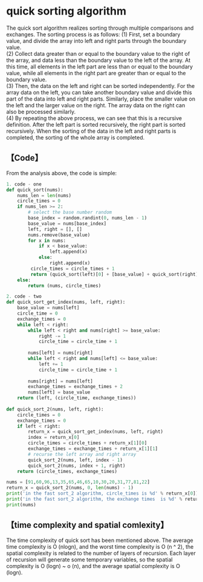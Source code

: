 # quick sorting algorithm
The quick sort algorithm realizes sorting through multiple comparisons and exchanges. The sorting process is as follows: 
(1) First, set a boundary value, and divide the array into left and right parts through the boundary value.  
(2) Collect data greater than or equal to the boundary value to the right of the array, and data less than the boundary value to the left of the array. At this time, all elements in the left part are less than or equal to the boundary value, while all elements in the right part are greater than or equal to the boundary value.  
(3) Then, the data on the left and right can be sorted independently. For the array data on the left, you can take another boundary value and divide this part of the data into left and right parts. Similarly, place the smaller value on the left and the larger value on the right. The array data on the right can also be processed similarly.  
(4) By repeating the above process, we can see that this is a recursive definition. After the left part is sorted recursively, the right part is sorted recursively. When the sorting of the data in the left and right parts is completed, the sorting of the whole array is completed.  

## 【Code】
From the analysis above, the code is simple:
```python
1. code - one
def quick_sort(nums):  
    nums_len = len(nums)  
    circle_times = 0  
    if nums_len >= 2:  
        # select the base number random  
        base_index = random.randint(0, nums_len - 1)  
        base_value = nums[base_index]  
        left, right = [], []  
        nums.remove(base_value)  
        for x in nums:  
            if x < base_value:  
                left.append(x)  
            else:  
                right.append(x)  
         circle_times = circle_times + 1  
         return (quick_sort(left)[0] + [base_value] + quick_sort(right)[0], circle_times)  
    else:  
        return (nums, circle_times)

2. code - two 
def quick_sort_get_index(nums, left, right):  
    base_value = nums[left]  
    circle_time = 0  
    exchange_times = 0  
    while left < right:  
        while left < right and nums[right] >= base_value:  
            right -= 1  
            circle_time = circle_time + 1  
  
        nums[left] = nums[right]  
        while left < right and nums[left] <= base_value:  
            left += 1  
            circle_time = circle_time + 1  
  
        nums[right] = nums[left]  
        exchange_times = exchange_times + 2  
        nums[left] = base_value  
    return (left, (circle_time, exchange_times))  
  
def quick_sort_2(nums, left, right):  
    circle_times = 0  
    exchange_times = 0  
    if left < right:  
        return_x = quick_sort_get_index(nums, left, right)  
        index = return_x[0]  
        circle_times = circle_times + return_x[1][0]  
        exchange_times = exchange_times + return_x[1][1]  
        # recurse the left array and right array
        quick_sort_2(nums, left, index - 1)  
        quick_sort_2(nums, index + 1, right)  
    return (circle_times, exchange_times)

nums = [91,60,96,13,35,65,46,65,10,30,20,31,77,81,22]
return_x = quick_sort_2(nums, 0, len(nums) - 1)  
print('in the fast sort_2 algorithm, circle_times is %d' % return_x[0])  
print('in the fast sort_2 algorithm, the exchange times  is %d' % return_x[1])  
print(nums)
```
## 【time complexity and spatial comlexity】
The time complexity of quick sort has been mentioned above. The average time complexity is O (nlogn), and the worst time complexity is O (n ^ 2), the spatial complexity is related to the number of layers of recursion. Each layer of recursion will generate some temporary variables, so the spatial complexity is O (logn) ~ o (n), and the average spatial complexity is O (logn).
